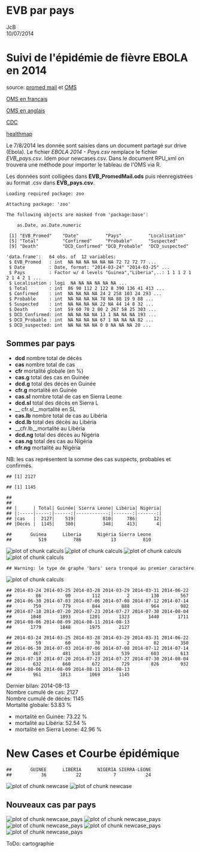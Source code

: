 # EVB par pays
JcB  
10/07/2014  

Suivi de l'épidémie de fièvre EBOLA en 2014
===========================================

source: [promed mail](http://www.promedmail.org) et [OMS](http://who.int/csr/don/2014_07_15_ebola/en/)

[OMS en français](http://who.int/csr/don/archive/disease/ebola/fr/)

[OMS en anglais](http://who.int/csr/don/archive/disease/ebola/en/)

[CDC](http://www.cdc.gov/vhf/ebola/)

[healthmap](http://www.healthmap.org/fr/)

Le 7/8/2014 les donnée sont saisies dans un document partagé sur drive (Ebola). Le fichier _EBOLA 2014 - Pays.csv_ remplace le fichier _EVB_pays.csv_. Idem pour newcases.csv. Dans le document RPU_xml on trouvera une méthode pour importer le tableau de l'OMS via R.

Les données sont colligées dans __EVB_PromedMail.ods__ puis réenregistrées au format .csv dans __EVB_pays.csv__.


```
Loading required package: zoo

Attaching package: 'zoo'

The following objects are masked from 'package:base':

    as.Date, as.Date.numeric
```

```
 [1] "EVB_Promed"    "Date"          "Pays"          "Localisation" 
 [5] "Total"         "Confirmed"     "Probable"      "Suspected"    
 [9] "Death"         "DCD_Confirmed" "DCD_Probable"  "DCD_suspected"
```

```
'data.frame':	64 obs. of  12 variables:
 $ EVB_Promed   : int  NA NA NA NA NA NA 72 72 72 77 ...
 $ Date         : Date, format: "2014-03-24" "2014-03-25" ...
 $ Pays         : Factor w/ 4 levels "Guinea","Liberia",..: 1 1 1 2 1 2 1 4 2 1 ...
 $ Localisation : logi  NA NA NA NA NA NA ...
 $ Total        : int  86 90 112 2 122 8 390 136 41 413 ...
 $ Confirmed    : int  NA NA NA NA 24 2 258 103 24 293 ...
 $ Probable     : int  NA NA NA NA 78 NA 88 19 9 88 ...
 $ Suspected    : int  NA NA NA NA 22 NA 44 14 8 32 ...
 $ Death        : int  59 60 70 2 80 2 267 58 25 303 ...
 $ DCD_Confirmed: int  NA NA NA NA 13 1 NA NA NA 193 ...
 $ DCD_Probable : int  NA NA NA NA 67 1 NA NA NA 82 ...
 $ DCD_suspected: int  NA NA NA NA 0 0 NA NA NA 28 ...
```
Sommes par pays
---------------

- __dcd__ nombre total de décès
- __cas__ nombre total de cas
- __cfr__ mortalité globale (en %)
- __cas.g__ total des cas en Guinée
- __dcd.g__ total des décès en Guinée
- __cfr.g__ mortalité en Guinée
- __cas.sl__ nombre total de cas en Sierra Leone
- __dcd.sl__ total des décès en Sierra L
- __ cfr.sl__mortalité  en SL
- __cas.lb__ nombre total de cas au Libéria
- __dcd.lb__ total des décès au Libéria
- __cfr.lb__mortalité au Libéria
- __dcd.ng__ total des décès au Nigéria
- __cas.ng__ total des cas au Nigéria
- __cfr.ng__ mortalité au Nigéria

NB: les cas représentent la somme des cas suspects, probables et confirmés.


```
## [1] 2127
```

```
## [1] 1145
```

```
## 
## 
## |      | Total| Guinée| Sierra Leone| Libéria| Nigéria|
## |:-----|-----:|------:|------------:|-------:|-------:|
## |cas   |  2127|    519|          810|     786|      12|
## |Décès |  1145|    380|          348|     413|       4|
```

```
##       Guinea      Liberia      Nigéria Sierra Leone 
##          519          786           13          810
```

![plot of chunk calculs](./EVB_pays_files/figure-html/calculs1.png) ![plot of chunk calculs](./EVB_pays_files/figure-html/calculs2.png) ![plot of chunk calculs](./EVB_pays_files/figure-html/calculs3.png) ![plot of chunk calculs](./EVB_pays_files/figure-html/calculs4.png) 

```
## Warning: le type de graphe 'bars' sera tronqué au premier caractère
```

![plot of chunk calculs](./EVB_pays_files/figure-html/calculs5.png) 

```
## 2014-03-24 2014-03-25 2014-03-28 2014-03-29 2014-03-31 2014-06-22 
##         86         90        112          2        130        567 
## 2014-06-30 2014-07-03 2014-07-06 2014-07-08 2014-07-12 2014-07-14 
##        759        779        844        888        964        982 
## 2014-07-18 2014-07-20 2014-07-23 2014-07-27 2014-07-30 2014-08-04 
##       1048       1093       1201       1323       1440       1711 
## 2014-08-06 2014-08-09 2014-08-11 2014-08-13 
##       1779       1848       1975       2127
```

```
## 2014-03-24 2014-03-25 2014-03-28 2014-03-29 2014-03-31 2014-06-22 
##         59         60         70          2         82        350 
## 2014-06-30 2014-07-03 2014-07-06 2014-07-08 2014-07-12 2014-07-14 
##        467        481        518        539        603        613 
## 2014-07-18 2014-07-20 2014-07-23 2014-07-27 2014-07-30 2014-08-04 
##        632        660        672        729        826        932 
## 2014-08-06 2014-08-09 2014-08-11 2014-08-13 
##        961       1013       1069       1145
```
Dernier bilan: 2014-08-13  
Nombre cumulé de cas: $2127$  
Nombre cumulé de décès: $1145$  
Mortalité globale: $53.83$ %   
- mortalité en Guinée: $73.22$ %  
- mortalité au Libéria: $52.54$ %  
- mortalité en Sierra Leone: $42.96$ %  

New Cases et Courbe épidémique
==============================


```
##       GUINEE      LIBERIA      NIGERIA SIERRA-LEONE 
##           36           22            7           24
```

![plot of chunk newcase](./EVB_pays_files/figure-html/newcase1.png) ![plot of chunk newcase](./EVB_pays_files/figure-html/newcase2.png) 

Nouveaux cas par pays
---------------------
![plot of chunk newcase_pays](./EVB_pays_files/figure-html/newcase_pays1.png) ![plot of chunk newcase_pays](./EVB_pays_files/figure-html/newcase_pays2.png) ![plot of chunk newcase_pays](./EVB_pays_files/figure-html/newcase_pays3.png) ![plot of chunk newcase_pays](./EVB_pays_files/figure-html/newcase_pays4.png) ![plot of chunk newcase_pays](./EVB_pays_files/figure-html/newcase_pays5.png) 

ToDo: cartographie
